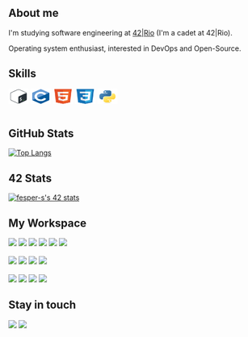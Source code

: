 ## About me 
  I'm studying software engineering at [42|Rio](https://42.rio/) (I'm a cadet at 42|Rio).
  
  Operating system enthusiast, interested in DevOps and Open-Source.
 
## Skills
<div style="display: inline_block">
  <img align="center" alt="Bash" height="30" width="40" src="https://raw.githubusercontent.com/devicons/devicon/master/icons/bash/bash-original.svg">
  <img align="center" alt="C" height="30" width="40" src="https://raw.githubusercontent.com/devicons/devicon/master/icons/c/c-original.svg">
  <img align="center" alt="HTML" height="30" width="40" src="https://raw.githubusercontent.com/devicons/devicon/master/icons/html5/html5-original.svg">
  <img align="center" alt="CSS" height="30" width="40" src="https://raw.githubusercontent.com/devicons/devicon/master/icons/css3/css3-original.svg">
  <img align="center" alt="Python" height="30" width="40" src="https://raw.githubusercontent.com/devicons/devicon/master/icons/python/python-original.svg">
</div><br>
    
## GitHub Stats

[![Top Langs](https://github-readme-stats.vercel.app/api/top-langs/?username=fabricio-esper&layout=compact)](https://github.com/anuraghazra/github-readme-stats)

## 42 Stats
<div>
  <a href="https://github.com/JaeSeoKim/badge42"><img src="https://badge42.vercel.app/api/v2/cl34sd6w9001109mck13ypwlr/stats?cursusId=21&coalitionId=undefined" alt="fesper-s's 42 stats" /></a><br>
</div>

## My Workspace
<div>
  <a><img src="https://img.shields.io/badge/prime b450m-04539b?style=for-the-badge&logo=asus&logoColor=white" target="_blank"></a>
  <a><img src="https://img.shields.io/badge/ryzen 5 2600x-d31b22?style=for-the-badge&logo=amd&logoColor=white" target="_blank"></a>
  <a><img src="https://img.shields.io/badge/16gb-333333?style=for-the-badge" target="_blank"></a>
  <a><img src="https://img.shields.io/badge/rtx 2070-75ba06?style=for-the-badge&logo=nvidia&logoColor=white" target="_blank"></a>
  <a><img src="https://img.shields.io/badge/arch linux-1793d1?style=for-the-badge&logo=archlinux&logoColor=white" target="_blank"></a>
  <a><img src="https://img.shields.io/badge/windows 10-047bd3?style=for-the-badge&logo=windows&logoColor=white" target="_blank"></a>
</div><br>
<div>
  <a><img src="https://img.shields.io/badge/lenovo ideapad 3-d2341d?style=for-the-badge&logo=lenovo&logoColor=white" target="_blank"></a>
  <a><img src="https://img.shields.io/badge/ryzen 5 5500u-d31b22?style=for-the-badge&logo=amd&logoColor=white" target="_blank"></a>
  <a><img src="https://img.shields.io/badge/8gb-333333?style=for-the-badge" target="_blank"></a>
  <a><img src="https://img.shields.io/badge/arch linux-1793d1?style=for-the-badge&logo=archlinux&logoColor=white" target="_blank"></a>
</div><br>
<div>
  <a><img src="https://img.shields.io/badge/Mac mini (Late 2014)-70b53d?style=for-the-badge&logo=apple&logoColor=white" target="_blank"></a> 
  <a><img src="https://img.shields.io/badge/i5 4260U-f08d14?style=for-the-badge&logo=intel&logoColor=white" target="_blank"></a>
  <a><img src="https://img.shields.io/badge/4gb-d95340?style=for-the-badge" target="_blank"></a>
  <a><img src="https://img.shields.io/badge/macos bigsur-8e4a98?style=for-the-badge&logo=apple&logoColor=white" target="_blank"></a>
</div>

## Stay in touch
<div>
  <a href="https://www.linkedin.com/in/fabricio-esper/" target="_blank"><img src="https://img.shields.io/badge/LinkedIn-0077B5?style=for-the-badge&logo=linkedin&logoColor=white target="_blank"></a>
  <a href="https://instagram.com/fabricio_esper" target="_blank"><img src="https://img.shields.io/badge/-Instagram-%23E4405F?style=for-the-badge&logo=instagram&logoColor=white" target="_blank"></a>
</div>
